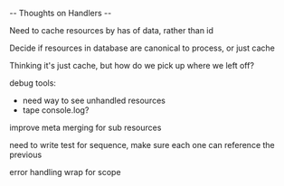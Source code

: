 -- Thoughts on Handlers --

Need to cache resources by has of data, rather than id

Decide if resources in database are canonical to process, or just cache

Thinking it's just cache, but how do we pick up where we left off?


debug tools:
- need way to see unhandled resources
- tape console.log?

improve meta merging for sub resources

need to write test for sequence, make sure each one can reference the previous

error handling wrap for scope
